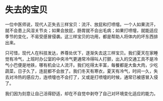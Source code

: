 # 失去的宝贝

一位中医师说，现代人正失去三样宝贝：流汗、放屁和打喷嚏。一个人如果流汗，就不会患上风湿关节炎；如果会放屁，肠胃就不会出毛病；如果打喷嚏，就能适应季节的变化，不易受感冒侵袭。这三样宝贝的功用，都是帮助人将体内的坏东西排出来。 

只可惜，现代人在科技发达，养尊处优下，逐渐失去这三样宝贝。我们夏天在家睡觉有冷气，上班时办公室的中央冷气更通常冷得叫人打颤，出入的交通工具不是冷气小巴便是地铁，哪有机会让人流汗。我们吃得太丰富，每餐都是大鱼大肉，少吃蔬菜，日子久了，连屁都不会放了。我们冬天有寒衣，夏天有冷气，时间一久，失去对冷热的感应力，连喷嚏也不会打了，又或是打喷嚏的时候，通常已被感冒入侵了。 

我们因为刻意让自己活得舒适，却在不自觉中剥夺了自己对环境变化适应的能力。
 